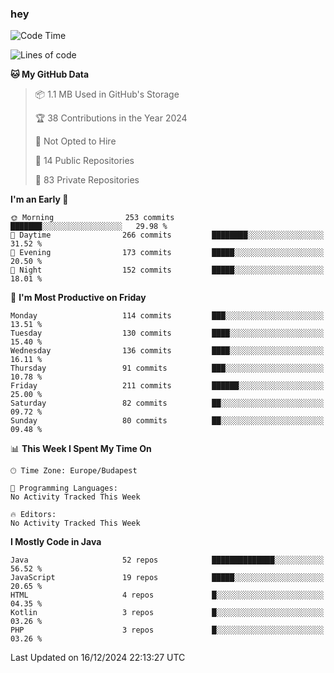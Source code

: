 ### hey

<!--START_SECTION:waka-->
![Code Time](http://img.shields.io/badge/Code%20Time-1%2C037%20hrs%202%20mins-blue)

![Lines of code](https://img.shields.io/badge/From%20Hello%20World%20I%27ve%20Written-1.1%20million%20lines%20of%20code-blue)

**🐱 My GitHub Data** 

> 📦 1.1 MB Used in GitHub's Storage 
 > 
> 🏆 38 Contributions in the Year 2024
 > 
> 🚫 Not Opted to Hire
 > 
> 📜 14 Public Repositories 
 > 
> 🔑 83 Private Repositories 
 > 
**I'm an Early 🐤** 

```text
🌞 Morning                253 commits         ███████░░░░░░░░░░░░░░░░░░   29.98 % 
🌆 Daytime                266 commits         ████████░░░░░░░░░░░░░░░░░   31.52 % 
🌃 Evening                173 commits         █████░░░░░░░░░░░░░░░░░░░░   20.50 % 
🌙 Night                  152 commits         █████░░░░░░░░░░░░░░░░░░░░   18.01 % 
```
📅 **I'm Most Productive on Friday** 

```text
Monday                   114 commits         ███░░░░░░░░░░░░░░░░░░░░░░   13.51 % 
Tuesday                  130 commits         ████░░░░░░░░░░░░░░░░░░░░░   15.40 % 
Wednesday                136 commits         ████░░░░░░░░░░░░░░░░░░░░░   16.11 % 
Thursday                 91 commits          ███░░░░░░░░░░░░░░░░░░░░░░   10.78 % 
Friday                   211 commits         ██████░░░░░░░░░░░░░░░░░░░   25.00 % 
Saturday                 82 commits          ██░░░░░░░░░░░░░░░░░░░░░░░   09.72 % 
Sunday                   80 commits          ██░░░░░░░░░░░░░░░░░░░░░░░   09.48 % 
```


📊 **This Week I Spent My Time On** 

```text
🕑︎ Time Zone: Europe/Budapest

💬 Programming Languages: 
No Activity Tracked This Week

🔥 Editors: 
No Activity Tracked This Week
```

**I Mostly Code in Java** 

```text
Java                     52 repos            ██████████████░░░░░░░░░░░   56.52 % 
JavaScript               19 repos            █████░░░░░░░░░░░░░░░░░░░░   20.65 % 
HTML                     4 repos             █░░░░░░░░░░░░░░░░░░░░░░░░   04.35 % 
Kotlin                   3 repos             █░░░░░░░░░░░░░░░░░░░░░░░░   03.26 % 
PHP                      3 repos             █░░░░░░░░░░░░░░░░░░░░░░░░   03.26 % 
```




 Last Updated on 16/12/2024 22:13:27 UTC
<!--END_SECTION:waka-->
